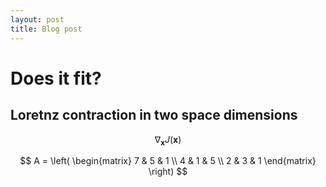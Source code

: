 ```yaml
---
layout: post
title: Blog post
---
```


# Does it fit?
## Loretnz contraction in two space dimensions
$$ \nabla_\boldsymbol{x} J(\boldsymbol{x}) $$

$$ A = \left( \begin{matrix} 7 & 5 & 1 \\ 4 & 1 & 5 \\ 2 & 3 & 1 \end{matrix} \right) $$
